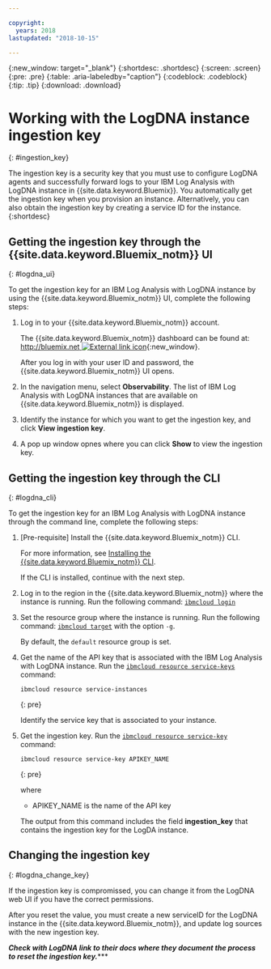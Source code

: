 ```yaml
---

copyright:
  years: 2018
lastupdated: "2018-10-15"

---
```


{:new_window: target="_blank"}
{:shortdesc: .shortdesc}
{:screen: .screen}
{:pre: .pre}
{:table: .aria-labeledby="caption"}
{:codeblock: .codeblock}
{:tip: .tip}
{:download: .download}

# Working with the LogDNA instance ingestion key
{: #ingestion_key}

The ingestion key is a security key that you must use to configure LogDNA agents and successfully forward logs to your IBM Log Analysis with LogDNA instance in {{site.data.keyword.Bluemix}}. You automatically get the ingestion key when you provision an instance. Alternatively, you can also obtain the ingestion key by creating a service ID for the instance. 
{:shortdesc}


## Getting the ingestion key through the {{site.data.keyword.Bluemix_notm}} UI
{: #logdna_ui}

To get the ingestion key for an IBM Log Analysis with LogDNA instance by using the {{site.data.keyword.Bluemix_notm}} UI, complete the following steps:

1. Log in to your {{site.data.keyword.Bluemix_notm}} account.

    The {{site.data.keyword.Bluemix_notm}} dashboard can be found at: [http://bluemix.net ![External link icon](../../../icons/launch-glyph.svg "External link icon")](http://bluemix.net){:new_window}.

	After you log in with your user ID and password, the {{site.data.keyword.Bluemix_notm}} UI opens.

2. In the navigation menu, select **Observability**. The list of IBM Log Analysis with LogDNA instances that are available on {{site.data.keyword.Bluemix_notm}} is displayed.

3. Identify the instance for which you want to get the ingestion key, and click **View ingestion key**.

4. A pop up window opnes where you can click **Show** to view the ingestion key.




## Getting the ingestion key through the CLI
{: #logdna_cli}

To get the ingestion key for an IBM Log Analysis with LogDNA instance through the command line, complete the following steps:

1. [Pre-requisite] Install the {{site.data.keyword.Bluemix_notm}} CLI.

   For more information, see [Installing the {{site.data.keyword.Bluemix_notm}} CLI](/docs/cli/index.html#overview).

   If the CLI is installed, continue with the next step.

2. Log in to the region in the {{site.data.keyword.Bluemix_notm}} where the instance is running. Run the following command: [`ibmcloud login`](/docs/cli/reference/ibmcloud/bx_cli.html#ibmcloud_login)

3. Set the resource group where the instance is running. Run the following command: [`ibmcloud target`](/docs/cli/reference/ibmcloud/bx_cli.html#ibmcloud_target) with the option `-g`.

    By default, the `default` resource group is set.

4. Get the name of the API key that is associated with the IBM Log Analysis with LogDNA instance. Run the [`ibmcloud resource service-keys`](/docs/cli/reference/ibmcloud/cli_resource_group.html#ibmcloud_resource_service_instances) command:

    ```
    ibmcloud resource service-instances
    ```
    {: pre}

    Identify the service key that is associated to your instance.

5. Get the ingestion key. Run the [`ibmcloud resource service-key`](/docs/cli/reference/ibmcloud/cli_resource_group.html#ibmcloud_resource_service_key) command:

    ```
    ibmcloud resource service-key APIKEY_NAME
    ```
    {: pre}

    where

    * APIKEY_NAME is the name of the API key
 
    The output from this command includes the field **ingestion_key** that contains the ingestion key for the LogDA instance.


## Changing the ingestion key
{: #logdna_change_key}

If the ingestion key is compromissed, you can change it from the LogDNA web UI if you have the correct permissions.

After you reset the value, you must create a new serviceID for the LogDNA instance in the {{site.data.keyword.Bluemix_notm}}, and update log sources with the new ingestion key.

*****Check with LogDNA link to their docs where they document the process to reset the ingestion key.********



